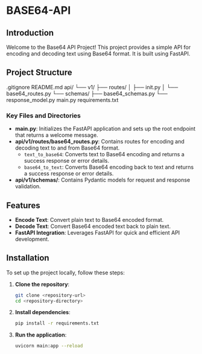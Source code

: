 # BASE64-API

## Introduction

Welcome to the Base64 API Project! This project provides a simple API for encoding and decoding text using Base64 format. It is built using FastAPI.

## Project Structure

.gitignore README.md api/ └── v1/ ├── routes/ │ ├── init.py │ └── base64_routes.py └── schemas/ ├── base64_schemas.py └── response_model.py main.py requirements.txt

### Key Files and Directories

- **main.py**: Initializes the FastAPI application and sets up the root endpoint that returns a welcome message.
- **api/v1/routes/base64_routes.py**: Contains routes for encoding and decoding text to and from Base64 format.
  - `text_to_base64`: Converts text to Base64 encoding and returns a success response or error details.
  - `base64_to_text`: Converts Base64 encoding back to text and returns a success response or error details.
- **api/v1/schemas/**: Contains Pydantic models for request and response validation.

## Features

- **Encode Text**: Convert plain text to Base64 encoded format.
- **Decode Text**: Convert Base64 encoded text back to plain text.
- **FastAPI Integration**: Leverages FastAPI for quick and efficient API development.

## Installation

To set up the project locally, follow these steps:

1. **Clone the repository**:
   ```bash
   git clone <repository-url>
   cd <repository-directory>
   ```

2. **Install dependencies**:
   ```bash
   pip install -r requirements.txt
   ```

3. **Run the application**:
   ```bash
   uvicorn main:app --reload
   ```